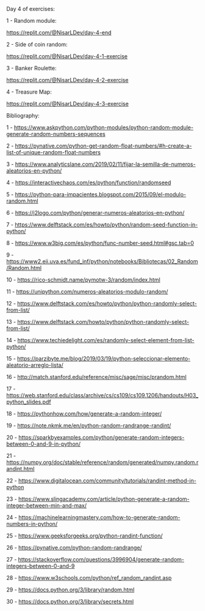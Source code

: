Day 4 of exercises:

1 - Random module:

https://replit.com/@NisarLDev/day-4-end

2 - Side of coin random:

https://replit.com/@NisarLDev/day-4-1-exercise

3 - Banker Roulette:

https://replit.com/@NisarLDev/day-4-2-exercise

4 - Treasure Map:

https://replit.com/@NisarLDev/day-4-3-exercise

Bibliography:

1 - https://www.askpython.com/python-modules/python-random-module-generate-random-numbers-sequences

2 - https://pynative.com/python-get-random-float-numbers/#h-create-a-list-of-unique-random-float-numbers

3 - https://www.analyticslane.com/2019/02/11/fijar-la-semilla-de-numeros-aleatorios-en-python/

4 - https://interactivechaos.com/es/python/function/randomseed

5 - https://python-para-impacientes.blogspot.com/2015/09/el-modulo-random.html

6 - https://j2logo.com/python/generar-numeros-aleatorios-en-python/

7 - https://www.delftstack.com/es/howto/python/random-seed-function-in-python/

8 - https://www.w3big.com/es/python/func-number-seed.html#gsc.tab=0

9 - https://www2.eii.uva.es/fund_inf/python/notebooks/Bibliotecas/02_Random/Random.html

10 - https://rico-schmidt.name/pymotw-3/random/index.html

11 - https://unipython.com/numeros-aleatorios-modulo-random/

12 - https://www.delftstack.com/es/howto/python/python-randomly-select-from-list/

13 - https://www.delftstack.com/howto/python/python-randomly-select-from-list/

14 - https://www.techiedelight.com/es/randomly-select-element-from-list-python/

15 - https://parzibyte.me/blog/2019/03/19/python-seleccionar-elemento-aleatorio-arreglo-lista/

16 - http://match.stanford.edu/reference/misc/sage/misc/prandom.html

17 - https://web.stanford.edu/class/archive/cs/cs109/cs109.1206/handouts/H03_python_slides.pdf

18 - https://pythonhow.com/how/generate-a-random-integer/

19 - https://note.nkmk.me/en/python-random-randrange-randint/

20 - https://sparkbyexamples.com/python/generate-random-integers-between-0-and-9-in-python/

21 - https://numpy.org/doc/stable/reference/random/generated/numpy.random.randint.html

22 - https://www.digitalocean.com/community/tutorials/randint-method-in-python

23 - https://www.slingacademy.com/article/python-generate-a-random-integer-between-min-and-max/

24 - https://machinelearningmastery.com/how-to-generate-random-numbers-in-python/

25 - https://www.geeksforgeeks.org/python-randint-function/

26 - https://pynative.com/python-random-randrange/

27 - https://stackoverflow.com/questions/3996904/generate-random-integers-between-0-and-9

28 - https://www.w3schools.com/python/ref_random_randint.asp

29 - https://docs.python.org/3/library/random.html

30 - https://docs.python.org/3/library/secrets.html
